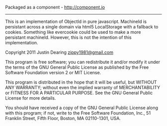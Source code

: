 Packaged as a component - http://component.io

-----------------------------------------------------------

This is an implementation of ObjectId in pure javascript. 
MachineId is persistant across a single domain via html5
LocalStorage with a fallback to cookies. Something like 
evercookie could be used to make a more persistant machineId.
However, this is not the intention of this implementation.

Copyright 2011 Justin Dearing <zippy1981@gmail.com> 

This program is free software; you can redistribute it and/or
modify it under the terms of the GNU General Public License
as published by the Free Software Foundation version 2
or MIT License.

This program is distributed in the hope that it will be useful,
but WITHOUT ANY WARRANTY; without even the implied warranty of
MERCHANTABILITY or FITNESS FOR A PARTICULAR PURPOSE.  See the
GNU General Public License for more details.

You should have received a copy of the GNU General Public License
along with this program; if not, write to the Free Software
Foundation, Inc., 51 Franklin Street, Fifth Floor, Boston, MA  02110-1301, USA.
